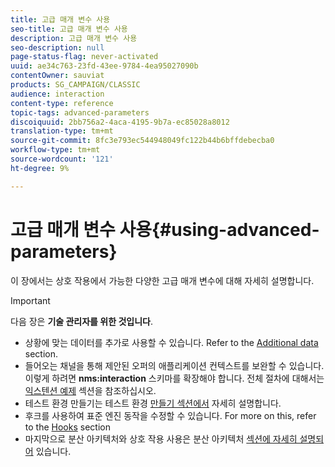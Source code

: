 ```yaml
---
title: 고급 매개 변수 사용
seo-title: 고급 매개 변수 사용
description: 고급 매개 변수 사용
seo-description: null
page-status-flag: never-activated
uuid: ae34c763-23fd-43ee-9784-4ea95027090b
contentOwner: sauviat
products: SG_CAMPAIGN/CLASSIC
audience: interaction
content-type: reference
topic-tags: advanced-parameters
discoiquuid: 2bb756a2-4aca-4195-9b7a-ec85028a8012
translation-type: tm+mt
source-git-commit: 8fc3e793ec544948049fc122b44b6bffdebecba0
workflow-type: tm+mt
source-wordcount: '121'
ht-degree: 9%

---
```



# 고급 매개 변수 사용{#using-advanced-parameters}

이 장에서는 상호 작용에서 가능한 다양한 고급 매개 변수에 대해 자세히 설명합니다.

>[!IMPORTANT]
>
>다음 장은 **기술 관리자를 위한 것입니다**.

* 상황에 맞는 데이터를 추가로 사용할 수 있습니다. Refer to the [Additional data](../../interaction/using/additional-data.md) section.
* 들어오는 채널을 통해 제안된 오퍼의 애플리케이션 컨텍스트를 보완할 수 있습니다. 이렇게 하려면 **nms:interaction** 스키마를 확장해야 합니다. 전체 절차에 대해서는 [익스텐션 예제](../../interaction/using/extension-example.md) 섹션을 참조하십시오.
* 테스트 환경 만들기는 테스트 환경 [만들기 섹션에서](../../interaction/using/creating-a-test-environment.md) 자세히 설명합니다.
* 후크를 사용하여 표준 엔진 동작을 수정할 수 있습니다. For more on this, refer to the [Hooks](../../interaction/using/hooks.md) section
* 마지막으로 분산 아키텍처와 상호 작용 사용은 분산 아키텍처 [섹션에 자세히 설명되어](../../interaction/using/distributed-architectures.md) 있습니다.
